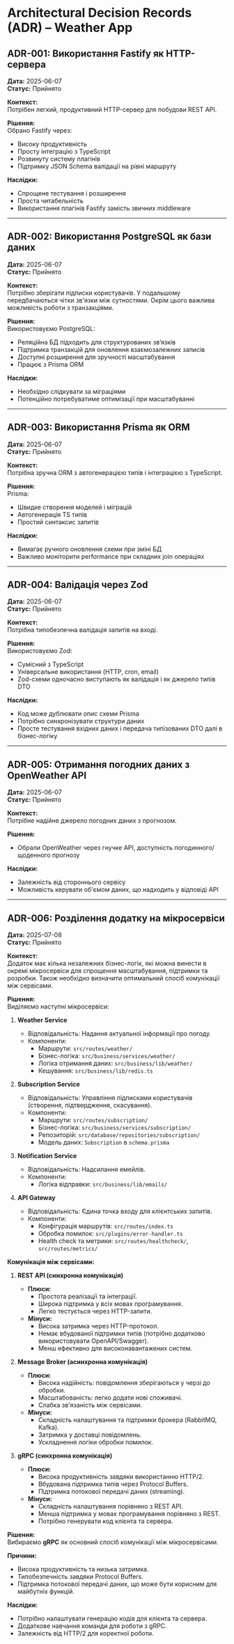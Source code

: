 # Architectural Decision Records (ADR) – Weather App

## ADR-001: Використання Fastify як HTTP-сервера

**Дата:** 2025-06-07  
**Статус:** Прийнято  

**Контекст:**  
Потрібен легкий, продуктивний HTTP-сервер для побудови REST API.

**Рішення:**  
Обрано Fastify через:
- Високу продуктивність
- Просту інтеграцію з TypeScript
- Розвинуту систему плагінів
- Підтримку JSON Schema валідації на рівні маршруту

**Наслідки:**  
- Спрощене тестування і розширення
- Проста читабельність
- Використання плагінів Fastify замість звичних middleware

---

## ADR-002: Використання PostgreSQL як бази даних

**Дата:** 2025-06-07  
**Статус:** Прийнято  

**Контекст:**  
Потрібно зберігати підписки користувачів. У подальшому передбачаються чітки зв'язки між сутностями. Окрім цього важлива можливість роботи з транзакціями. 

**Рішення:**  
Використовуємо PostgreSQL:
- Реляційна БД підходить для структурованих зв’язків
- Підтримка транзакцій для оновлення взаємозалежних записів
- Доступні розширення для зручності масштабування
- Працює з Prisma ORM

**Наслідки:**  
- Необхідно слідкувати за міграціями
- Потенційно потребуватиме оптимізації при масштабуванні

---

## ADR-003: Використання Prisma як ORM

**Дата:** 2025-06-07  
**Статус:** Прийнято  

**Контекст:**  
Потрібна зручна ORM з автогенерацією типів і інтеграцією з TypeScript.

**Рішення:**  
Prisma:
- Швидке створення моделей і міграцій
- Автогенерація TS типів
- Простий синтаксис запитів

**Наслідки:**  
- Вимагає ручного оновлення схеми при зміні БД
- Важливо моніторити performance при складних join операціях

---

## ADR-004: Валідація через Zod

**Дата:** 2025-06-07  
**Статус:** Прийнято  

**Контекст:**  
Потрібна типобезпечна валідація запитів на вході.

**Рішення:**  
Використовуємо Zod:
- Сумісний з TypeScript
- Універсальне використання (HTTP, cron, email)
- Zod-схеми одночасно виступають як валідація і як джерело типів DTO

**Наслідки:**  
- Код може дублювати опис схеми Prisma
- Потрібно синхронізувати структури даних
- Просте тестування вхідних даних і передача типізованих DTO далі в бізнес-логіку

---

## ADR-005: Отримання погодних даних з OpenWeather API

**Дата:** 2025-06-07  
**Статус:** Прийнято  

**Контекст:**  
Потрібне надійне джерело погодних даних з прогнозом.

**Рішення:**  
- Обрали OpenWeather через гнучке API, доступність погодинного/щоденного прогнозу

**Наслідки:**  
- Залежність від стороннього сервісу
- Можливість керувати об'ємом даних, що надходить у відповіді API

---

## ADR-006: Розділення додатку на мікросервіси

**Дата:** 2025-07-08  
**Статус:** Прийнято  

**Контекст:**  
Додаток має кілька незалежних бізнес-логік, які можна винести в окремі мікросервіси для спрощення масштабування, підтримки та розробки. Також необхідно визначити оптимальний спосіб комунікації між сервісами.

**Рішення:**  
Виділяємо наступні мікросервіси:

1. **Weather Service**  
   - Відповідальність: Надання актуальної інформації про погоду.  
   - Компоненти:
     - Маршрути: `src/routes/weather/`
     - Бізнес-логіка: `src/business/services/weather/`
     - Логіка отримання даних: `src/business/lib/weather/`
     - Кешування: `src/business/lib/redis.ts`

2. **Subscription Service**  
   - Відповідальність: Управління підписками користувачів (створення, підтвердження, скасування).  
   - Компоненти:
     - Маршрути: `src/routes/subscription/`
     - Бізнес-логіка: `src/business/services/subscription/`
     - Репозиторій: `src/database/repositories/subscription/`
     - Модель даних: `Subscription` в `schema.prisma`

3. **Notification Service**  
   - Відповідальність: Надсилання емейлів.  
   - Компоненти:
     - Логіка відправки: `src/business/lib/emails/`

4. **API Gateway**  
   - Відповідальність: Єдина точка входу для клієнтських запитів.  
   - Компоненти:
     - Конфігурація маршрутів: `src/routes/index.ts`
     - Обробка помилок: `src/plugins/error-handler.ts`
     - Health check та метрики: `src/routes/healthcheck/`, `src/routes/metrics/`

**Комунікація між сервісами:**  
1. **REST API (синхронна комунікація)**  
   - **Плюси:**  
     - Простота реалізації та інтеграції.  
     - Широка підтримка у всіх мовах програмування.  
     - Легко тестується через HTTP-запити.  
   - **Мінуси:**  
     - Висока затримка через HTTP-протокол.  
     - Немає вбудованої підтримки типів (потрібно додатково використовувати OpenAPI/Swagger).  
     - Менш ефективно для високонавантажених систем.

2. **Message Broker (асинхронна комунікація)**  
   - **Плюси:**  
     - Висока надійність: повідомлення зберігаються у черзі до обробки.  
     - Масштабованість: легко додати нові споживачі.  
     - Слабка зв'язаність між сервісами.  
   - **Мінуси:**  
     - Складність налаштування та підтримки брокера (RabbitMQ, Kafka).  
     - Затримка у доставці повідомлень.  
     - Ускладнення логіки обробки помилок.  

3. **gRPC (синхронна комунікація)**  
   - **Плюси:**  
     - Висока продуктивність завдяки використанню HTTP/2.  
     - Вбудована підтримка типів через Protocol Buffers.  
     - Підтримка потокової передачі даних (streaming).  
   - **Мінуси:**  
     - Складність налаштування порівняно з REST API.  
     - Менша підтримка у мовах програмування порівняно з REST.  
     - Потрібно генерувати код клієнта та сервера.  


**Рішення:**  
Вибираємо **gRPC** як основний спосіб комунікації між мікросервісами.  

**Причини:**  
- Висока продуктивність та низька затримка.  
- Типобезпечність завдяки Protocol Buffers.  
- Підтримка потокової передачі даних, що може бути корисним для майбутніх функцій.  

**Наслідки:**  
- Потрібно налаштувати генерацію кодів для клієнта та сервера.  
- Додаткове навчання команди для роботи з gRPC.  
- Залежність від HTTP/2 для коректної роботи.  